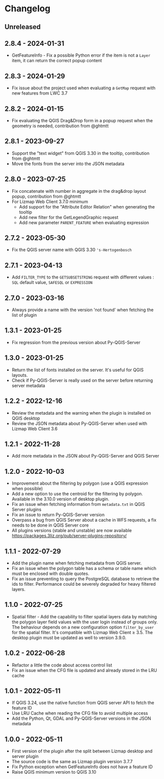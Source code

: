# Changelog

## Unreleased

## 2.8.4 - 2024-01-31

* GetFeatureInfo - Fix a possible Python error if the item is not a `Layer` item, it can return the correct popup content

## 2.8.3 - 2024-01-29

* Fix issue about the project used when evaluating a `GetMap` request with new features from LWC 3.7

## 2.8.2 - 2024-01-15

* Fix evaluating the QGIS Drag&Drop form in a popup request when the geometry is needed, contribution from @ghtmtt

## 2.8.1 - 2023-09-27

* Support the "text widget" from QGIS 3.30 in the tooltip, contribution from @ghtmtt
* Move the fonts from the server into the JSON metadata

## 2.8.0 - 2023-07-25

* Fix concatenate with number in aggregate in the drag&drop layout popup, contribution from @ghtmtt
* For Lizmap Web Client 3.7.0 minimum
  * Add support for the "Attribute Editor Relation" when generating the tooltip
  * Add new filter for the GetLegendGraphic request
  * Add new parameter `PARENT_FEATURE` when evaluating expression

## 2.7.2 - 2023-05-30

* Fix the QGIS server name with QGIS 3.30 `'s-Hertogenbosch`

## 2.7.1 - 2023-04-13

* Add `FILTER_TYPE` to the `GETSUBSETSTRING` request with different values : `SQL` default value, `SAFESQL` or `EXPRESSION`

## 2.7.0 - 2023-03-16

* Always provide a name with the version 'not found' when fetching the list of plugin

## 1.3.1 - 2023-01-25

* Fix regression from the previous version about Py-QGIS-Server

## 1.3.0 - 2023-01-25

* Return the list of fonts installed on the server. It's useful for QGIS layouts.
* Check if Py-QGIS-Server is really used on the server before returning server metadata

## 1.2.2 - 2022-12-16

* Review the metadata and the warning when the plugin is installed on QGIS desktop
* Review the JSON metadata about Py-QGIS-Server when used with Lizmap Web Client 3.6

## 1.2.1 - 2022-11-28

* Add more metadata in the JSON about Py-QGIS-Server and QGIS Server

## 1.2.0 - 2022-10-03

* Improvement about the filtering by polygon (use a QGIS expression when possible)
* Add a new option to use the centroid for the filtering by polygon. Available in the 3.10.0 version of desktop plugin.
* Fix an issue when fetching information from `metadata.txt` in QGIS Server plugins
* Fix an issue to return Py-QGIS-Server version
* Overpass a bug from QGIS Server about a cache in WFS requests, a fix needs to be done in QGIS Server core
* All plugins versions (stable and unstable) are now available https://packages.3liz.org/pub/server-plugins-repository/

## 1.1.1 - 2022-07-29

* Add the plugin name when fetching metadata from QGIS server.
* Fix an issue when the polygon table has a schema or table name which must be enclosed with double quotes.
* Fix an issue preventing to query the PostgreSQL database to retrieve the ids to filter. Performance could be severely
  degraded for heavy filtered layers.

## 1.1.0 - 2022-07-25

* Spatial filter - Add the capability to filter spatial layers data by matching the polygon layer field values with the
  user login instead of groups only. The behaviour depends on a new configuration option `filter_by_user` for the spatial
  filter. It's compatible with Lizmap Web Client ≥ 3.5. The desktop plugin must be updated as well to version 3.9.0.

## 1.0.2 - 2022-06-28

* Refactor a little the code about access control list
* Fix an issue when the CFG file is updated and already stored in the LRU cache

## 1.0.1 - 2022-05-11

* If QGIS 3.24, use the native function from QGIS server API to fetch the feature ID
* Use LRU Cache when reading the CFG file to avoid multiple access
* Add the Python, Qt, GDAL and Py-QGIS-Server versions in the JSON metadata

## 1.0.0 - 2022-05-11

* First version of the plugin after the split between Lizmap desktop and server plugin
* The source code is the same as Lizmap plugin version 3.7.7
* Fix Python exception when GetFeatureInfo does not have a feature ID
* Raise QGIS minimum version to QGIS 3.10
